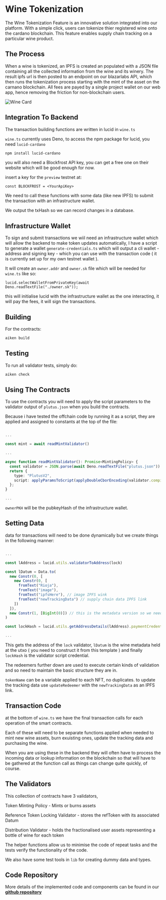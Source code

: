 # Wine Tokenization

The Wine Tokenization Feature is an innovative solution integrated into our platform. With a simple click, users can tokenize thier registered wine onto the cardano blockchain. This feature enables supply chain tracking on a particular wine product.

## The Process

When a wine is tokenized, an IPFS is created an populated with a JSON file containing all the collected information from the wine and its winery. The result ipfs url is then posted to an endpoint on our blazarlabs API, which then runs the tokenization process starting with the mint of the asset on the carnano blockchain. All fees are payed by a single project wallet on our web app, hence removing the friction for non-blockchain users.

![Wine Card](https://firebasestorage.googleapis.com/v0/b/wine-app-dev-c46a6.appspot.com/o/docs%2Fwine-card.png?alt=media&token=fb869b95-f416-48e4-bada-2188f38552df)

## Integration To Backend

The transaction building functions are written in lucid in `wine.ts`

`wine.ts` currently uses Deno, to access the npm package for lucid, you need
`lucid-cardano`

```sh
npm install lucid-cardano
```

you will also need a Blockfrost API key, you can get a free one on their website which
will be good enough for now.

insert a key for the `preview` testnet at:

```
const BLOCKFROST = <YourApiKey>
```

We need to call these functions with some data (like new IPFS) to submit the transaction
with an infrastructure wallet.

We output the txHash so we can record changes in a database.

## Infrastructure Wallet

To sign and submit transactions we wiil need an infrastructure wallet which will allow
the backend to make token updates automatically, I have a script to generate a wallet
`generate-credentials.ts` which will output a cli wallet - address and signing key -
which you can use with the transaction code ( it is currently set up for my own testnet
wallet ).

It will create an `owner.addr` and `owner.sk` file which will be needed for `wine.ts`
like so:

```
lucid.selectWalletFromPrivateKey(await Deno.readTextFile("./owner.sk"));
```

this will initialise lucid with the infrastructure wallet as the one interacting, it
will pay the fees, it will sign the transactions.

## Building

For the contracts:

```sh
aiken build
```

## Testing

To run all validator tests, simply do:

```sh
aiken check
```

## Using The Contracts

To use the contracts you will need to apply the script parameters to the validator output
of `plutus.json` when you build the contracts.

Because i have tested the offchain code by running it as a script, they are applied and
assigned to constants at the top of the file:

```ts

...

const mint = await readMintValidator()

...

async function readMintValidator(): Promise<MintingPolicy> {
  const validator = JSON.parse(await Deno.readTextFile("plutus.json")).validators[2];
  return {
    type: "PlutusV2",
    script: applyParamsToScript(applyDoubleCborEncoding(validator.compiledCode), [ownerPKH]),
  };
}

...

```

`ownerPKH` will be the pubkeyHash of the infrastructure wallet.

## Setting Data

data for transactions will need to be done dynamically but we create things in the
following manner:

```ts

...

const lAddress = lucid.utils.validatorToAddress(lock)

const lDatum = Data.to(
  new Constr(0, [
    new Constr(0, [
      fromText("Rioja"),
      fromText("image"),
      fromText("ipfsHere"), // image IPFS wink
      fromText("newTrackingData") // supply chain data IPFS link
    ])
  ]),
  new Constr(1, [BigInt(0)]) // this is the metadata version so we need to increment this every update
)

const lockHash = lucid.utils.getAddressDetails(lAddress).paymentCredential.hash

...

```

This gets the address of the `lock` validator, `lDatum` is the wine metadata held at the
utxo ( you need to construct it from this template ) and finally `lockHash` is the
validator script credential.

The redeemers further down are used to execute certain kinds of validation and so need to maintain the basic structure they are in.

`tokenName` can be a variable applied to each NFT, no duplicates.
to update the tracking data use `updateRedeemer` with the `newTrackingData` as an IPFS
link.

## Transaction Code

at the bottom of `wine.ts` we have the final transaction calls for each operation of the
smart contracts.

Each of these will need to be separate functions applied when needed to mint new wine
assets, burn exuisting ones, update the tracking data and purchasing the wine.

When you are using these in the backend they will often have to process the incoming data
or lookup information on the blockchain so that will have to be gathered at the function
call as things can change quite quickly, of course.

## The Validators

This collection of contracts have 3 validators,

Token Minting Policy - Mints or burns assets

Reference Token Locking Validator - stores the refToken with its associated Datum

Distribution Validator - holds the fractionalised user assets representing a bottle of
wine for each token

The helper functions allow us to minimise the code of repeat tasks and the tests verify
the functionality of the code.

We also have some test tools in `lib` for creating dummy data and types.

## Code Repository

More details of the implemented code and components can be found in our [**github repository**](https://github.com/blazarlabs-io/wine-contracts)
